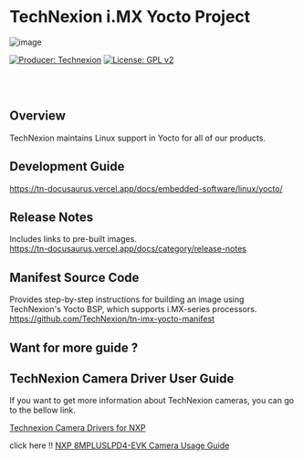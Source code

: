 # TechNexion i.MX Yocto Project

![image](https://github.com/TechNexion-Vision/nxp_imx_tn_bsp/assets/7445644/d2d56957-b301-4def-a906-362fe49ecb6c)

[![Producer: Technexion](https://img.shields.io/badge/Producer-Technexion-blue.svg)](https://www.technexion.com)
[![License: GPL v2](https://img.shields.io/badge/License-GPL%20v2-blue.svg)](https://www.gnu.org/licenses/old-licenses/gpl-2.0.en.html)

<br/><br/>
## Overview
TechNexion maintains Linux support in Yocto for all of our products.

## Development Guide
https://tn-docusaurus.vercel.app/docs/embedded-software/linux/yocto/

## Release Notes
Includes links to pre-built images.<br/>
https://tn-docusaurus.vercel.app/docs/category/release-notes

## Manifest Source Code
Provides step-by-step instructions for building an image using TechNexion's Yocto BSP, which supports i.MX-series processors.<br/>
https://github.com/TechNexion/tn-imx-yocto-manifest


## Want for more guide ?
## TechNexion Camera Driver User Guide

If you want to get more information about TechNexion cameras, you can go to the bellow link.

[Technexion Camera Drivers for NXP](https://github.com/TechNexion-Vision/nxp_evk_camera/tree/main)

click here !! [NXP 8MPLUSLPD4-EVK Camera Usage Guide](https://tn-docusaurus.vercel.app/docs/embedded-vision/tevs/usage-guides/nxp/nxp-8mpluslpd4-evk-board-tevs-camera-usage-guide)
